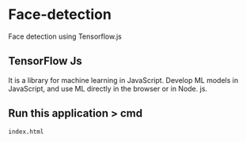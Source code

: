 # Face-detection

Face detection using Tensorflow.js

## TensorFlow Js

It is a library for machine learning in JavaScript. Develop ML models in JavaScript, and use ML directly in the browser or in Node. js.

## Run this application > cmd

    index.html
